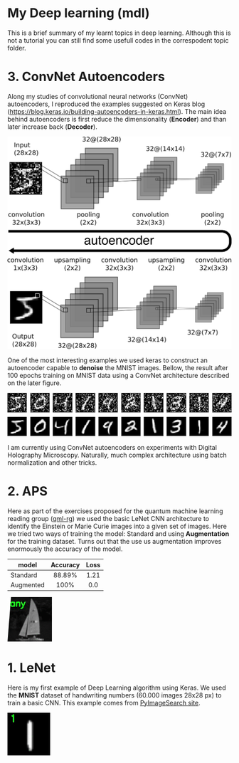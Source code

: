 # My Deep learning (mdl)

This is a brief summary of my learnt topics in deep learning. Although this is not a tutorial you can still find some usefull codes in the correspodent topic folder.

# 3. ConvNet Autoencoders

Along my studies of convolutional neural networks (ConvNet) autoencoders, I reproduced the examples suggested on Keras blog (https://blog.keras.io/building-autoencoders-in-keras.html). The main idea behind autoencoders is first reduce the dimensionality (**Encoder**) and than later increase back (**Decoder**). 



<img src="autoencoder/autoencoder.png" width="550">

One of the most interesting examples we used keras to construct an autoencoder capable to **denoise** the MNIST images. Bellow, the result after 100 epochs training on MNIST data using a ConvNet architecture described on the later figure.

<img src="autoencoder/denoising_autoencoder.png">

I am currently using ConvNet autoencoders on experiments with Digital Holography Microscopy. Naturally, much complex architecture using batch normalization and other tricks.



# 2. APS
Here as part of the exercises proposed for the quantum machine learning reading group ([qml-rg](https://github.com/peterwittek/qml-rg.git)) we used the basic LeNet CNN architecture to identify the Einstein or Marie Curie images into a given set of images. Here we tried two ways of training the model: Standard and using **Augmentation** for the training dataset. Turns out that the use us augmentation improves enormously the accuracy of the model.  

| model     | Accuracy | Loss |
| --------- | :------: | :--: |
| Standard  |  88.89%  | 1.21 |
| Augmented |   100%   | 0.0  |

![](APS/output/aps_lenet.gif)

# 1. LeNet 

Here is my first example of Deep Learning algorithm using Keras. We used the **MNIST** dataset of handwriting numbers (60.000 images 28x28 px) to train a basic CNN. This example comes from [PyImageSearch site](http://www.pyimagesearch.com/2016/08/01/lenet-convolutional-neural-network-in-python/).

![](LeNet/output/mnist_lenet.gif) 
